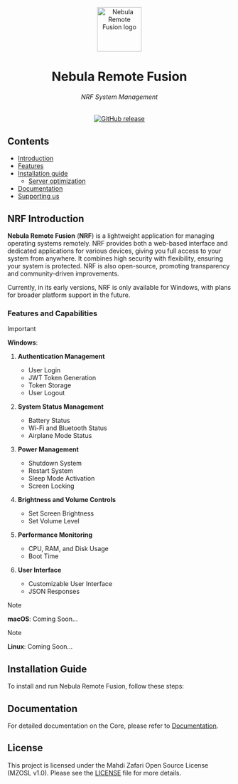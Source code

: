 <p align="center">
  <img width="100" height="100" alt="Nebula Remote Fusion logo" src="nebula-RF-logo.ico">
</p>

<h1 align="center">Nebula Remote Fusion</h1>
<h6 align="center">NRF System Management</h6>

<p align="center">
  <a href="https://github.com/Mahdi-Zafari/Nebula-Remote-Fusion/releases">
    <img src="https://img.shields.io/github/v/release/Mahdi-Zafari/Nebula-Remote-Fusion?label=Version" alt="GitHub release">
  </a>
</p>

## Contents
- [Introduction](#nrf-introduction)<br>
- [Features](#features-and-capabilities)<br>
- [Installation guide](#installation-guide)<br>
  - [Server optimization](#server-optimization)<br>
- [Documentation](#documentation)<br>
- [Supporting us](#supporting-us-hearts)<br>

## NRF Introduction
**Nebula Remote Fusion** (**NRF**) is a lightweight application for managing operating systems remotely. NRF provides both a web-based interface and dedicated applications for various devices, giving you full access to your system from anywhere. It combines high security with flexibility, ensuring your system is protected. NRF is also open-source, promoting transparency and community-driven improvements.

Currently, in its early versions, NRF is only available for Windows, with plans for broader platform support in the future.

### Features and Capabilities

> [!IMPORTANT]
> **Windows**: 
> 
> 1. **Authentication Management**
>    - User Login
>    - JWT Token Generation
>    - Token Storage
>    - User Logout
> 
> 2. **System Status Management**
>    - Battery Status
>    - Wi-Fi and Bluetooth Status
>    - Airplane Mode Status
> 
> 3. **Power Management**
>    - Shutdown System
>    - Restart System
>    - Sleep Mode Activation
>    - Screen Locking
> 
> 4. **Brightness and Volume Controls**
>    - Set Screen Brightness
>    - Set Volume Level
> 
> 5. **Performance Monitoring**
>    - CPU, RAM, and Disk Usage
>    - Boot Time
> 
> 6. **User Interface**
>    - Customizable User Interface
>    - JSON Responses

> [!NOTE]
> **macOS**: Coming Soon...

> [!NOTE]
> **Linux**: Coming Soon...

## Installation Guide
To install and run Nebula Remote Fusion, follow these steps:

## Documentation
For detailed documentation on the Core, please refer to [Documentation](Documentation/README.md).

## License
This project is licensed under the Mahdi Zafari Open Source License (MZOSL v1.0). Please see the [LICENSE](./LICENSE) file for more details.
